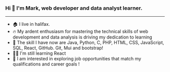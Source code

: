 ### Hi 👋 I'm Mark, web developer and data analyst learner.
------------
* 🏠 I live in halifax.
* 🔥 My ardent enthusiasm for mastering the technical skills of web development and data analysis is driving my dedication to learning
* 💪 The skill I have now are Java, Python, C, PHP, HTML, CSS, JavaScript, SQL, React, GitHub. Git, Mui and bootstrap!
* 🧑‍💻 I'm still learning React
* 👋 I am interested in exploring job opportunities that match my qualifications and career goals !

